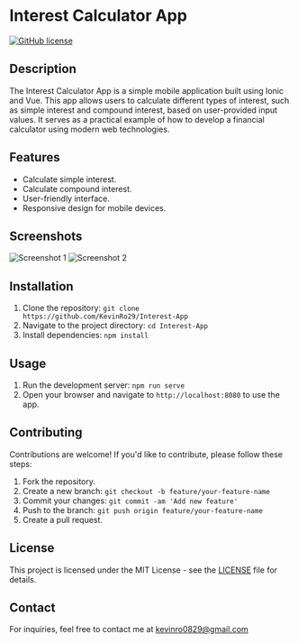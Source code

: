 # Interest Calculator App

[![GitHub license](https://img.shields.io/badge/license-MIT-blue.svg)](https://github.com/KevinRo29/interest-calculator-app/blob/main/LICENSE)

## Description

The Interest Calculator App is a simple mobile application built using Ionic and Vue. This app allows users to calculate different types of interest, such as simple interest and compound interest, based on user-provided input values. It serves as a practical example of how to develop a financial calculator using modern web technologies.

## Features

- Calculate simple interest.
- Calculate compound interest.
- User-friendly interface.
- Responsive design for mobile devices.

## Screenshots

![Screenshot 1](screenshots/screenshot1.png)
![Screenshot 2](screenshots/screenshot2.png)

## Installation

1. Clone the repository: `git clone https://github.com/KevinRo29/Interest-App`
2. Navigate to the project directory: `cd Interest-App`
3. Install dependencies: `npm install`

## Usage

1. Run the development server: `npm run serve`
2. Open your browser and navigate to `http://localhost:8080` to use the app.

## Contributing

Contributions are welcome! If you'd like to contribute, please follow these steps:

1. Fork the repository.
2. Create a new branch: `git checkout -b feature/your-feature-name`
3. Commit your changes: `git commit -am 'Add new feature'`
4. Push to the branch: `git push origin feature/your-feature-name`
5. Create a pull request.

## License

This project is licensed under the MIT License - see the [LICENSE](LICENSE) file for details.

## Contact

For inquiries, feel free to contact me at kevinro0829@gmail.com